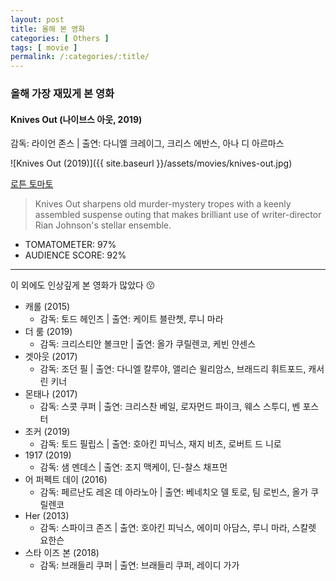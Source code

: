 ```yaml
---
layout: post
title: 올해 본 영화
categories: [ Others ]
tags: [ movie ]
permalink: /:categories/:title/
---
```


### 올해 가장 재밌게 본 영화  

#### Knives Out (나이브스 아웃, 2019)
감독: 라이언 존스 | 출연: 다니엘 크레이그, 크리스 에반스, 아나 디 아르마스

![Knives Out (2019)]({{ site.baseurl }}/assets/movies/knives-out.jpg)

[로튼 토마토](https://www.rottentomatoes.com/m/knives_out)
> Knives Out sharpens old murder-mystery tropes with a keenly assembled suspense outing that makes brilliant use of writer-director Rian Johnson's stellar ensemble.
- TOMATOMETER: 97%
- AUDIENCE SCORE: 92%

---

이 외에도 인상깊게 본 영화가 많았다 :kissing:
- 캐롤 (2015)
  - 감독: 토드 헤인즈 | 출연: 케이트 블란쳇, 루니 마라
- 더 룸 (2019)
  - 감독: 크리스티안 볼크만 | 출연: 올가 쿠릴렌코, 케빈 얀센스
- 겟아웃 (2017)
  - 감독: 조던 필 | 출연: 다니엘 칼루야, 앨리슨 윌리암스, 브래드리 휘트포드, 캐서린 키너
- 몬태나 (2017)
  - 감독: 스콧 쿠퍼 | 출연: 크리스찬 베일, 로자먼드 파이크, 웨스 스투디, 벤 포스터
- 조커 (2019)
  - 감독: 토드 필립스 | 출연: 호아킨 피닉스, 재지 비츠, 로버트 드 니로
- 1917 (2019)
  - 감독: 샘 멘데스 | 출연: 조지 맥케이, 딘-찰스 채프먼
- 어 퍼펙트 데이 (2016)
  - 감독: 페르난도 레온 데 아라노아 | 출연: 베네치오 델 토로, 팀 로빈스, 올가 쿠릴렌코
- Her (2013)
  - 감독: 스파이크 존즈 | 출연: 호아킨 피닉스, 에이미 아담스, 루니 마라, 스칼렛 요한슨
- 스타 이즈 본 (2018)
  - 감독: 브래들리 쿠퍼 | 출연: 브래들리 쿠퍼, 레이디 가가

